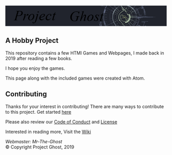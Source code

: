 ![Logo](/res/Images/Logo.png)

A Hobby Project
---

This repository contains a few HTMl Games and Webpages, I made back in 2019
after reading a few books.

I hope you enjoy the games.

This page along with the included games were created with Atom.


## Contributing

Thanks for your interest in contributing! There are many ways to contribute to this project.
Get started [here](CONTRIBUTING.md)

Please also review our [Code of Conduct](CODE-OF-CONDUCT.md) and [License](LICENSE)

Interested in reading more, Visit the [Wiki](https://github.com/Mr-The-Ghost/Project-Ghost/wiki)

<em> Webmaster: Mr-The-Ghost </em> <br>
&copy; Copyright Project Ghost, 2019
